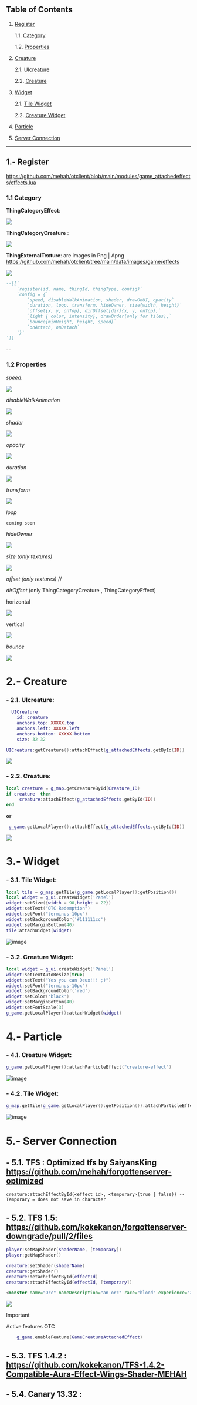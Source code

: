 
## Table of Contents
1. [Register](#register)

   1.1. [Category](#category)

   1.2. [Properties](#properties)

2. [Creature](#creature)

   2.1. [UIcreature](#uicreature)

   2.2. [Creature](#creature2)

3. [Widget](#widget)

   2.1. [Tile Widget](#widgettile)

   2.2. [Creature Widget](#widgetcreature)


4. [Particle](#Particle)
5. [Server Connection](#connection)


***
## <a name="register"> 1.- Register</a>

https://github.com/mehah/otclient/blob/main/modules/game_attachedeffects/effects.lua


### <a name="category"> 1.1 Category</a>
**ThingCategoryEffect**: 

<img src="https://github.com/kokekanon/OTredemption-Picture-NODELETE/blob/main/Wiki/ThingCategoryEffect.png?raw=true" > 



**ThingCategoryCreature** : 

<img src="https://github.com/kokekanon/OTredemption-Picture-NODELETE/blob/main/Wiki/ThingCategoryCreature.png?raw=true" > 


**ThingExternalTexture**: are images in Png | Apng https://github.com/mehah/otclient/tree/main/data/images/game/effects


<img src="https://github.com/kokekanon/OTredemption-Picture-NODELETE/blob/main/Wiki/ThingExternalTexture.png?raw=true" > 

```lua
--[[`
    `register(id, name, thingId, thingType, config)`
    `config = {`
        `speed, disableWalkAnimation, shader, drawOnUI, opacity`
        `duration, loop, transform, hideOwner, size{width, height}`
        `offset{x, y, onTop}, dirOffset[dir]{x, y, onTop},`
        `light { color, intensity}, drawOrder(only for tiles),`
        `bounce{minHeight, height, speed}`
        `onAttach, onDetach`
    `}`
`]]
```
--

### <a name="properties"> 1.2 Properties</a>
_speed_:

<img src="https://github.com/kokekanon/OTredemption-Picture-NODELETE/blob/main/Wiki/_speed_.gif?raw=true" > 




_disableWalkAnimation_


<img src="https://github.com/kokekanon/OTredemption-Picture-NODELETE/blob/main/Wiki/_disableWalkAnimation_.gif?raw=true" > 

_shader_


<img src="https://github.com/kokekanon/OTredemption-Picture-NODELETE/blob/main/Wiki/_shader_.gif?raw=true" > 

_opacity_

<img src="https://github.com/kokekanon/OTredemption-Picture-NODELETE/blob/main/Wiki/_opacity_.gif?raw=true" > 


_duration_

<img src="https://github.com/kokekanon/OTredemption-Picture-NODELETE/blob/main/Wiki/duration.gif?raw=true" > 

_transform_

<img src="https://github.com/kokekanon/OTredemption-Picture-NODELETE/blob/main/Wiki/_transform_.gif?raw=true" > 



_loop_

`coming soon`

_hideOwner_

<img src="https://github.com/kokekanon/OTredemption-Picture-NODELETE/blob/main/Wiki/_hideOwner_.gif?raw=true" > 


_size (only textures)_

<img src="https://github.com/kokekanon/OTredemption-Picture-NODELETE/blob/main/Wiki/_size_.gif?raw=true" > 


_offset (only textures)_ // 

_dirOffset_ (only ThingCategoryCreature , ThingCategoryEffect)

horizontal

<img src="https://github.com/kokekanon/OTredemption-Picture-NODELETE/blob/main/Wiki/horizontal.gif?raw=true" > 



vertical

<img src="https://github.com/kokekanon/OTredemption-Picture-NODELETE/blob/main/Wiki/vertical.gif?raw=true" > 


_bounce_

<img src="https://github.com/kokekanon/OTredemption-Picture-NODELETE/blob/main/Wiki/bones.gif?raw=true" > 


# <a name="creature"> 2.- Creature</a>

###   <a name="uicreature">    - 2.1. UIcreature:</a>
 

```lua
  UICreature
    id: creature
    anchors.top: XXXXX.top
    anchors.left: XXXXX.left
    anchors.bottom: XXXXX.bottom
    size: 32 32 
```

```lua
UICreature:getCreature():attachEffect(g_attachedEffects.getById(ID))
```


<img src="https://github.com/kokekanon/OTredemption-Picture-NODELETE/blob/main/Wiki/UIcreature.png?raw=true" > 

###   <a name="creature2">    - 2.2. Creature:</a>

```lua
local creature = g_map.getCreatureById(Creature_ID)
if creature  then
     creature:attachEffect(g_attachedEffects.getById(ID))
end
```
**or**

```lua
 g_game.getLocalPlayer():attachEffect(g_attachedEffects.getById(ID))
```
<img src="https://github.com/kokekanon/OTredemption-Picture-NODELETE/blob/main/Wiki/bones.gif?raw=true" > 

# <a name="widget"> 3.- Widget</a>

###   <a name="widgettile">    - 3.1. Tile Widget:</a>
```lua
local tile = g_map.getTile(g_game.getLocalPlayer():getPosition())
local widget = g_ui.createWidget('Panel')
widget:setSize({width = 90,height = 22})
widget:setText("OTC Redemption")
widget:setFont("terminus-10px")
widget:setBackgroundColor('#111111cc')
widget:setMarginBottom(40)
tile:attachWidget(widget)
```

![image](https://raw.githubusercontent.com/kokekanon/OTredemption-Picture-NODELETE/main/Picture/Attached%20Effect/Tile/002_widget.png?raw=true)


###   <a name="widgetcreature">    - 3.2. Creature Widget:</a>
```lua
local widget = g_ui.createWidget('Panel')
widget:setTextAutoResize(true)
widget:setText("Yes you can Deux!!! ;)")
widget:setFont("terminus-10px")
widget:setBackgroundColor('red')
widget:setColor('black')
widget:setMarginBottom(40)
widget:setFontScale(3)
g_game.getLocalPlayer():attachWidget(widget)
```


# <a name="Particle"> 4.- Particle</a>

###   <a name="particlecreature">    - 4.1. Creature Widget:</a>
```lua
g_game.getLocalPlayer():attachParticleEffect("creature-effect")
```
![image](https://github.com/kokekanon/OTredemption-Picture-NODELETE/raw/main/Picture/Attached%20Effect/Creature/003_particula.gif?raw=true)

###   <a name="particletile">    - 4.2. Tile Widget:</a>
```lua
g_map.getTile(g_game.getLocalPlayer():getPosition()):attachParticleEffect("creature-effect")
```
![image](https://github.com/kokekanon/OTredemption-Picture-NODELETE/raw/main/Picture/Attached%20Effect/Tile/003_particulas.gif?raw=true)

# <a name="connection"> 5.- Server Connection</a>
##   - 5.1. TFS  : Optimized tfs by SaiyansKing https://github.com/mehah/forgottenserver-optimized

`creature:attachEffectById(<effect id>, <temporary>(true | false)) -- Temporary = does not save in character`


##   - 5.2. TFS 1.5: https://github.com/kokekanon/forgottenserver-downgrade/pull/2/files

  ```lua
player:setMapShader(shaderName, [temporary])
player:getMapShader()

creature:setShader(shaderName)
creature:getShader()
creature:detachEffectById(effectId)
creature:attachEffectById(effectId, [temporary])
```

```xml
<monster name="Orc" nameDescription="an orc" race="blood" experience="25" speed="150" manacost="300" raceId="5" shaderEffect = "Outfit - Rainbow" auraEffect = "8" wignsEffect ="11" rayosEffect="7" >

```

<img src="https://github.com/kokekanon/OTredemption-Picture-NODELETE/blob/main/Wiki/Orc.png?raw=true" > 

> [!IMPORTANT]
> Active features OTC

```lua
    g_game.enableFeature(GameCreatureAttachedEffect) 

```

##   - 5.3. TFS 1.4.2 : https://github.com/kokekanon/TFS-1.4.2-Compatible-Aura-Effect-Wings-Shader-MEHAH
##   - 5.4. Canary 13.32 : 
